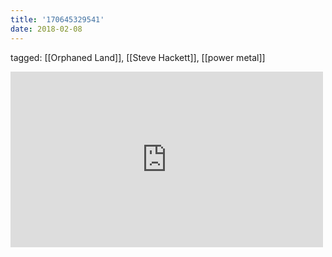 ```yaml
---
title: '170645329541'
date: 2018-02-08
---
```

tagged: [[Orphaned Land]], [[Steve Hackett]], [[power metal]]
<iframe allow="accelerometer; autoplay; clipboard-write; encrypted-media; gyroscope; picture-in-picture" allowfullscreen="" frameborder="0" height="281" id="youtube_iframe" src="https://www.youtube.com/embed/ks52bFQKIDo?feature=oembed&amp;enablejsapi=1&amp;origin=https://safe.txmblr.com&amp;wmode=opaque" width="500"></iframe>